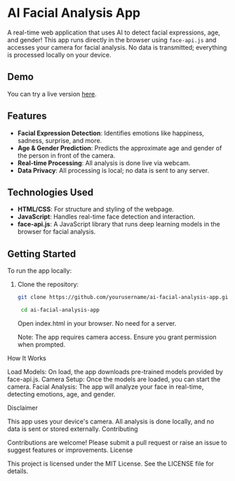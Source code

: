 # AI Facial Analysis App

A real-time web application that uses AI to detect facial expressions, age, and gender! This app runs directly in the browser using `face-api.js` and accesses your camera for facial analysis. No data is transmitted; everything is processed locally on your device.

## Demo

You can try a live version [here](ai-facial-analysis.vercel.app).

## Features

- **Facial Expression Detection**: Identifies emotions like happiness, sadness, surprise, and more.
- **Age & Gender Prediction**: Predicts the approximate age and gender of the person in front of the camera.
- **Real-time Processing**: All analysis is done live via webcam.
- **Data Privacy**: All processing is local; no data is sent to any server.

## Technologies Used

- **HTML/CSS**: For structure and styling of the webpage.
- **JavaScript**: Handles real-time face detection and interaction.
- **face-api.js**: A JavaScript library that runs deep learning models in the browser for facial analysis.

## Getting Started

To run the app locally:

1. Clone the repository:
   ```bash
   git clone https://github.com/yourusername/ai-facial-analysis-app.git
   ```
   ```bash
    cd ai-facial-analysis-app
   ```
   Open index.html in your browser. No need for a server.

   Note: The app requires camera access. Ensure you grant permission when prompted.


How It Works

Load Models: On load, the app downloads pre-trained models provided by face-api.js.
Camera Setup: Once the models are loaded, you can start the camera.
Facial Analysis: The app will analyze your face in real-time, detecting emotions, age, and gender.


Disclaimer

This app uses your device's camera. All analysis is done locally, and no data is sent or stored externally.
Contributing

Contributions are welcome! Please submit a pull request or raise an issue to suggest features or improvements.
License

This project is licensed under the MIT License. See the LICENSE file for details.
